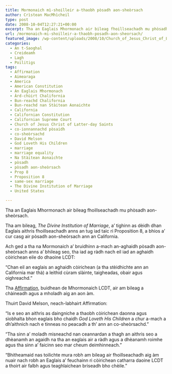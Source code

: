 ```yaml
---
title: Mormonaich mì-shoilleir a-thaobh pòsadh aon-sheòrsach
author: Crìstean MacMhìcheil
type: post
date: 2008-10-04T12:27:21+00:00
excerpt: Tha an Eaglais Mhormonach air bileag fhoillseachadh mu phòsadh aon-sheòrsach.
url: /mormonaich-mi-shoilleir-a-thaobh-posadh-aon-sheorsach/
featured_image: /wp-content/uploads/2008/10/Church_of_Jesus_Christ_of_Latter-day_Saints.png
categories:
  - An t-Saoghal
  - Creideamh
  - Lagh
  - Poilitigs
tags:
  - Affirmation
  - Aimearaga
  - America
  - American Constitution
  - An Eaglais Mhormonach
  - Àrd-chùirt Chalifornia
  - Bun-reachd Chalifornia
  - Bun-reachd nan Stàitean Aonaichte
  - California
  - Californian Constitution
  - Californian Supreme Court
  - Church of Jesus Christ of Latter-day Saints
  - co-ionnannachd pòsaidh
  - co-sheòrsachd
  - David Melson
  - God Loveth His Children
  - marriage
  - marriage equality
  - Na Stàitean Aonaichte
  - pòsadh
  - pòsadh aon-sheòrsach
  - Prop 8
  - Proposition 8
  - same-sex marriage
  - The Divine Institution of Marriage
  - United States

---
```

Tha an Eaglais Mhormonach air bileag fhoillseachadh mu phòsadh aon-sheòrsach.

Tha am bileag, _The Divine Institution of Marriage_, a&#8217; tighinn as dèidh dhan Eaglais aithris fhoillseachadh anns an tug iad taic ri Proposition 8, a bhios a&#8217; cur casg air pòsadh aon-sheòrsach ann an California.

Ach ged a tha na Mormonaich a&#8217; bruidhinn a-mach an-aghaidh pòsadh aon-sheòrsach anns a&#8217; bhileag seo, tha iad ag ràdh nach eil iad an aghaidh còirichean eile do dhaoine LCDT:

&#8220;Chan eil an eaglais an aghaidh còirichean (a tha stèidhichte ann an California mar thà) a leithid cùram slàinte, taigheadas, obair agus oighreachd.&#8221;

Tha [Affirmation][1], buidhean de Mhormonaich LCDT, air am bileag a chàineadh agus a mholadh aig an aon àm.

Thuirt David Melson, neach-labhairt Affirmation:

&#8220;Is e seo an aithris as daingniche a thaobh còirichean daonna agus sìobhalta bhon eaglais bho chaidh _God Loveth His Children_ a chur a-mach a dh&#8217;aithnich nach e tinneas no peacadh a th&#8217; ann an co-sheòrsachd.&#8221;

&#8220;Tha sinn a&#8217; moladh misneachd nan ceannardan a thagh an aithris seo a dhèanamh an agaidh na tha an eaglais air a ràdh agus a dhèanamh roimhe agus tha sinn a&#8217; faicinn seo mar cheum deimhinneach.&#8221;

&#8220;Bhitheamaid nas toilichte mura robh am bileag air fhoillseachadh aig àm nuair nach robh an Eaglais a&#8217; feuchainn ri còirichean catharra daoine LCDT a thoirt air falbh agus teaghlaichean briseadh bho chèile.&#8221;

 [1]: https://affirmation.org/